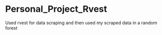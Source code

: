 # Personal_Project_Rvest
Used rvest for data scraping and then used my scraped data in a random forest
